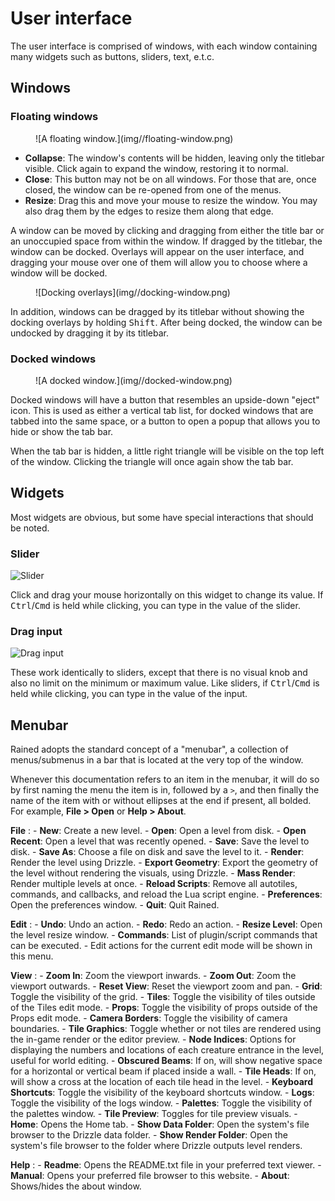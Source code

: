 # User interface
The user interface is comprised of windows, with each window containing many widgets such as buttons, sliders, text, e.t.c.

## Windows
### Floating windows

<figure markdown="span">
    ![A floating window.](img//floating-window.png)
</figure>

- **Collapse**: The window's contents will be hidden, leaving only the titlebar visible. Click again to expand the window, restoring it to normal.
- **Close**: This button may not be on all windows. For those that are, once closed, the window can be re-opened from one of the menus.
- **Resize**: Drag this and move your mouse to resize the window. You may also drag them by the edges to resize them along that edge.

A window can be moved by clicking and dragging from either the title bar or an unoccupied space from within the window. If dragged by the titlebar, the window can be docked. Overlays will appear on the user interface, and dragging your mouse over one of them will allow you to choose where a window will be docked.

<figure markdown="span">
    ![Docking overlays](img//docking-window.png)
</figure>

In addition, windows can be dragged by its titlebar without showing the docking overlays by holding <kbd>Shift</kbd>. After being docked, the window can be undocked by dragging it by its titlebar.

### Docked windows

<figure markdown="span">
    ![A docked window.](img//docked-window.png)
</figure>

Docked windows will have a button that resembles an upside-down "eject" icon. This is used as either a vertical tab list, for docked windows that are tabbed into the same space, or a button to open a popup that allows you to hide or show the tab bar.

When the tab bar is hidden, a little right triangle will be visible on the top left of the window. Clicking the triangle will once again show the tab bar.

## Widgets
Most widgets are obvious, but some have special interactions that should be noted.

### Slider
![Slider](img//slider.png)

Click and drag your mouse horizontally on this widget to change its value.
If <kbd>Ctrl</kbd>/<kbd>Cmd</kbd> is held while clicking, you can type in the value of the slider.

### Drag input
![Drag input](img//draginput.png)

These work identically to sliders, except that there is no visual knob and also no limit on the minimum or maximum value.
Like sliders, if <kbd>Ctrl</kbd>/<kbd>Cmd</kbd> is held while clicking, you can type in the value of the input.

## Menubar
Rained adopts the standard concept of a "menubar", a collection of menus/submenus in a bar that is located at the very top of the window.

Whenever this documentation refers to an item in the menubar, it will do so by first naming the menu the item is in, followed by a `>`, and then finally the name of the item with or without ellipses at the end if present, all bolded. For example, **File > Open** or **Help > About**.

**File**
:   - **New**: Create a new level.
    - **Open**: Open a level from disk.
    - **Open Recent**: Open a level that was recently opened.
    - **Save**: Save the level to disk.
    - **Save As**: Choose a file on disk and save the level to it.
    - **Render**: Render the level using Drizzle.
    - **Export Geometry**: Export the geometry of the level without rendering the visuals, using Drizzle.
    - **Mass Render**: Render multiple levels at once.
    - **Reload Scripts**: Remove all autotiles, commands, and callbacks, and reload the Lua script engine.
    - **Preferences**: Open the preferences window.
    - **Quit**: Quit Rained.

**Edit**
:   - **Undo**: Undo an action.
    - **Redo**: Redo an action.
    - **Resize Level**: Open the level resize window.
    - **Commands**: List of plugin/script commands that can be executed.
    - Edit actions for the current edit mode will be shown in this menu.

**View**
:   - **Zoom In**: Zoom the viewport inwards.
    - **Zoom Out**: Zoom the viewport outwards.
    - **Reset View**: Reset the viewport zoom and pan.
    - **Grid**: Toggle the visibility of the grid.
    - **Tiles**: Toggle the visibility of tiles outside of the Tiles edit mode.
    - **Props**: Toggle the visibility of props outside of the Props edit mode.
    - **Camera Borders**: Toggle the visibility of camera boundaries.
    - **Tile Graphics**: Toggle whether or not tiles are rendered using the in-game render or the editor preview.
    - **Node Indices**: Options for displaying the numbers and locations of each creature entrance in the level, useful for world editing.
    - **Obscured Beams**: If on, will show negative space for a horizontal or vertical beam if placed inside a wall.
    - **Tile Heads**: If on, will show a cross at the location of each tile head in the level.
    - **Keyboard Shortcuts**: Toggle the visibility of the keyboard shortcuts window.
    - **Logs**: Toggle the visibility of the logs window.
    - **Palettes**: Toggle the visibility of the palettes window.
    - **Tile Preview**: Toggles for tile preview visuals.
    - **Home**: Opens the Home tab.
    - **Show Data Folder**: Open the system's file browser to the Drizzle data folder.
    - **Show Render Folder**: Open the system's file browser to the folder where Drizzle outputs level renders.

**Help**
:   - **Readme**: Opens the README.txt file in your preferred text viewer.
    - **Manual**: Opens your preferred file browser to this website.
    - **About**: Shows/hides the about window.